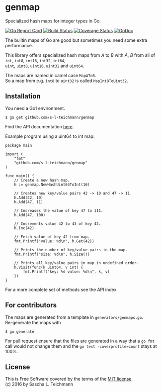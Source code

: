 # genmap

Specialized hash maps for integer types in Go.

[![Go Report Card](https://goreportcard.com/badge/github.com/s-l-teichmann/genmap)](https://goreportcard.com/report/github.com/s-l-teichmann/genmap)
[![Build Status](https://drone.io/github.com/s-l-teichmann/genmap/status.png)](https://drone.io/github.com/s-l-teichmann/genmap/latest)
[![Coverage Status](https://coveralls.io/repos/github/s-l-teichmann/genmap/badge.svg?branch=master)](https://coveralls.io/github/s-l-teichmann/genmap?branch=master)
[![GoDoc](https://godoc.org/github.com/s-l-teichmann/genmap?status.svg)](https://godoc.org/github.com/s-l-teichmann/genmap)

The builtin maps of Go are good but sometimes you need some extra
performance.

This library offers specialized hash maps from *A* to *B*
with *A*, *B* from all of  
`int`, `int8`, `int16`, `int32`, `int64`,  
`uint`, `uint8`, `uint16`, `uint32` and `uint64`.

The maps are named in camel case `MapAToB`.  
So a map from e.g. `int8` to `uint32` is called `MapInt8ToUint32`.

## Installation

You need a Go1 environment.

    $ go get github.com/s-l-teichmann/genmap

Find the API documentation [here](https://godoc.org/github.com/s-l-teichmann/genmap).

Example program using a uint64 to int map:

	package main

	import (
		"fmt"
		"github.com/s-l-teichmann/genmap"
	)

	func main() {
		// Create a new hash map.
		h := genmap.NewHashUint64ToInt(16)

		// Creates new key/value pairs 42 -> 10 and 47 -> 11.
		h.Add(42, 10)
		h.Add(47, 11)

		// Increases the value of key 47 to 111.
		h.Add(47, 100)

		// Increments value 42 to 43 of key 42.
		h.Inc(42)

		// Fetch value of key 42 from map.
		fmt.Printf("value: %d\n", h.Get(42))

		// Prints the number of key/value pairs in the map.
		fmt.Printf("size: %d\n", h.Size())

		// Prints all key/value pairs in map in undefined order.
		h.Visit(func(k uint64, v int) {
			fmt.Printf("key: %d value: %d\n", k, v)
		})
	}

For a more complete set of methods see the API index.

## For contributors

The maps are generated from a template in `generators/genmaps.go`.  
Re-generate the maps with

    $ go generate

For pull request ensure that the files are generated in a way
that a `go fmt` call would not change them and the `go test -coverprofile=count`
stays at 100%.

## License
This is Free Software covered by the terms of the [MIT license](LICENSE).  
(c) 2016 by Sascha L. Teichmann
